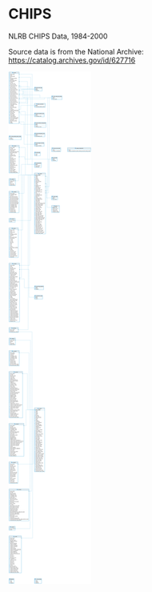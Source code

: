 # CHIPS
NLRB CHIPS Data, 1984-2000

Source data is from the National Archive: https://catalog.archives.gov/id/627716

![ERD Diagram](./docs/chips.db.png)
